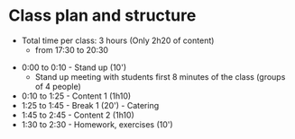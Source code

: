 # Class plan and structure 

- Total time per class: 3 hours (Only 2h20 of content)
  - from 17:30 to 20:30

* 0:00 to 0:10 - Stand up (10')
  - Stand up meeting with students first 8 minutes of the class (groups of 4 people)
* 0:10 to 1:25 - Content 1 (1h10)
* 1:25 to 1:45 - Break 1 (20') - Catering
* 1:45 to 2:45 - Content 2 (1h10)
* 1:30 to 2:30 - Homework, exercises (10')

